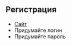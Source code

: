 ## Регистрация

- [Сайт](https://vehia00.github.io/Vehia22/)
- Придумайте логин
- Придумайте пароль

